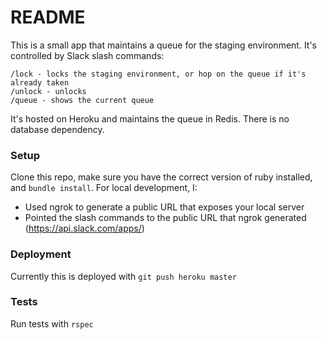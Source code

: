# README

This is a small app that maintains a queue for the staging environment. It's controlled by Slack slash commands:

```
/lock - locks the staging environment, or hop on the queue if it's already taken
/unlock - unlocks
/queue - shows the current queue
```

It's hosted on Heroku and maintains the queue in Redis. There is no database dependency.

### Setup

Clone this repo, make sure you have the correct version of ruby installed, and `bundle install`. For local development, I:
* Used ngrok to generate a public URL that exposes your local server
* Pointed the slash commands to the public URL that ngrok generated (https://api.slack.com/apps/)

### Deployment

Currently this is deployed with `git push heroku master`

### Tests

Run tests with `rspec`

